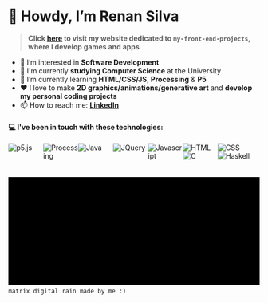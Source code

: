 # 👋 Howdy, I’m Renan Silva
> **Click [here](https://renans2.github.io/my-front-end-projects/ "renans2.github.io/my-front-end-projects") to visit my website dedicated to `my-front-end-projects`, where I develop games and apps**
- 👀 I’m interested in **Software Development**
- :school: I'm currently **studying Computer Science** at the University
- :pencil: I’m currently learning **HTML/CSS/JS**, **Processing** & **P5**
- :heart: I love to make **2D graphics/animations/generative art** and **develop my personal coding projects**
- 📫 How to reach me: **[LinkedIn](https://www.linkedin.com/in/renan-andrade-silva/ "LinkedIn")**

#### :computer: I've been in touch with these technologies:
<img align="left" width="70px" title="p5.js"      src="https://cdn.jsdelivr.net/gh/devicons/devicon@latest/icons/p5js/p5js-original.svg" />
<img align="left" width="70px" title="Processing" src="https://cdn.jsdelivr.net/gh/devicons/devicon@latest/icons/processing/processing-original.svg" />
<img align="left" width="70px" title="Java"       src="https://cdn.jsdelivr.net/gh/devicons/devicon@latest/icons/java/java-original.svg" />
<img align="left" width="70px" title="JQuery"     src="https://cdn.jsdelivr.net/gh/devicons/devicon@latest/icons/jquery/jquery-plain-wordmark.svg" />
<img align="left" width="70px" title="Javascript" src="https://cdn.jsdelivr.net/gh/devicons/devicon@latest/icons/javascript/javascript-original.svg" />
<img align="left" width="70px" title="HTML"       src="https://cdn.jsdelivr.net/gh/devicons/devicon@latest/icons/html5/html5-original.svg" />
<img align="left" width="70px" title="CSS"        src="https://cdn.jsdelivr.net/gh/devicons/devicon@latest/icons/css3/css3-original.svg" />
<img align="left" width="70px" title="C"          src="https://cdn.jsdelivr.net/gh/devicons/devicon@latest/icons/c/c-original.svg" />
<img align="left" width="70px" title="Haskell"    src="https://cdn.jsdelivr.net/gh/devicons/devicon@latest/icons/haskell/haskell-original.svg" />

<br><br><br><br>
<img width="800px" src="output2.gif" />
<br>
`matrix digital rain made by me :)`

<!---
renans2/renans2 is a ✨ special ✨ repository because its `README.md` (this file) appears on your GitHub profile.
You can click the Preview link to take a look at your changes.
--->
